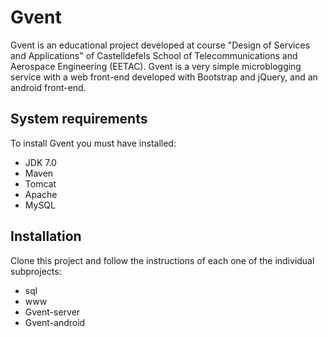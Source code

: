 # Gvent

Gvent is an educational project developed at course "Design of Services and Applications" of  Castelldefels School of Telecommunications and Aerospace Engineering (EETAC). Gvent is a very simple microblogging service with a web front-end developed with Bootstrap and jQuery, and an android front-end.

## System requirements
To install Gvent you must have installed:

- JDK 7.0
- Maven
- Tomcat
- Apache
- MySQL

## Installation

Clone this project and follow the instructions of each one of the individual subprojects:

- sql
- www
- Gvent-server
- Gvent-android